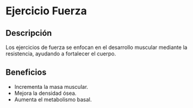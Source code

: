 # Ejercicio Fuerza

## Descripción
Los ejercicios de fuerza se enfocan en el desarrollo muscular mediante la resistencia, ayudando a fortalecer el cuerpo.

## Beneficios
- Incrementa la masa muscular.
- Mejora la densidad ósea.
- Aumenta el metabolismo basal.